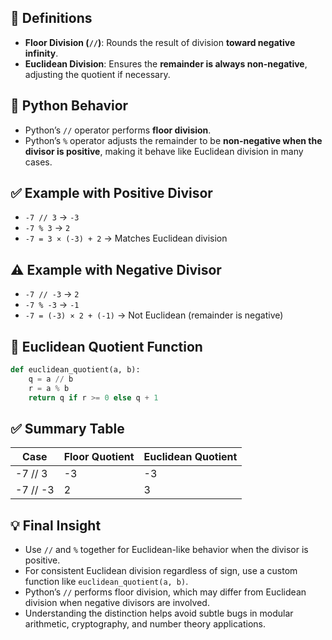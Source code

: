 
## 🧮 Definitions

- **Floor Division (`//`)**: Rounds the result of division **toward negative infinity**.
- **Euclidean Division**: Ensures the **remainder is always non-negative**, adjusting the quotient if necessary.

## 🧠 Python Behavior

- Python’s `//` operator performs **floor division**.
- Python’s `%` operator adjusts the remainder to be **non-negative when the divisor is positive**, making it behave like Euclidean division in many cases.

## ✅ Example with Positive Divisor

- `-7 // 3` → `-3`
- `-7 % 3` → `2`
- `-7 = 3 × (-3) + 2` → Matches Euclidean division

## ⚠️ Example with Negative Divisor

- `-7 // -3` → `2`
- `-7 % -3` → `-1`
- `-7 = (-3) × 2 + (-1)` → Not Euclidean (remainder is negative)

## 🧮 Euclidean Quotient Function

```python
def euclidean_quotient(a, b):
    q = a // b
    r = a % b
    return q if r >= 0 else q + 1
```

## ✅ Summary Table

| Case         | Floor Quotient | Euclidean Quotient |
|--------------|----------------|---------------------|
| -7 // 3      | -3             | -3                  |
| -7 // -3     | 2              | 3                   |

## 💡 Final Insight

- Use `//` and `%` together for Euclidean-like behavior when the divisor is positive.
- For consistent Euclidean division regardless of sign, use a custom function like `euclidean_quotient(a, b)`.
- Python’s `//` performs floor division, which may differ from Euclidean division when negative divisors are involved.
- Understanding the distinction helps avoid subtle bugs in modular arithmetic, cryptography, and number theory applications.
